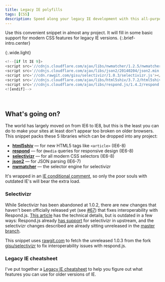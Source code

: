 ```yaml
---
title: Legacy IE polyfills
tags: [CSS]
description: Speed along your legacy IE development with this all-purpose 7-line snippet.
---
```


Use this convenient snippet in almost any project. It will fill in some basic support for modern CSS features for legacy IE versions.
{:.brief-intro.center}

{:.wide.light}
```js
<!--[if lt IE 9]>
<script src='//cdnjs.cloudflare.com/ajax/libs/nwmatcher/1.2.5/nwmatcher.min.js'></script>
<script src='//cdnjs.cloudflare.com/ajax/libs/json2/20140204/json2.min.js'></script>
<script src='//cdn.rawgit.com/gisu/selectivizr/1.0.3/selectivizr.js'></script>
<script src='//cdnjs.cloudflare.com/ajax/libs/html5shiv/3.7.2/html5shiv.min.js'></script>
<script src='//cdnjs.cloudflare.com/ajax/libs/respond.js/1.4.2/respond.js'></script>
<![endif]--> 
```

<br>

## What's going on?

The world has largely moved on from IE6 to IE8, but this is the least you can do to make your sites at least don't appear too broken on older browsers. This snippet packs these 5 libraries which can be dropped into any project:

 - **[html5shiv]** — for new HTML5 tags like `<article>` (IE6-8)
 - **[respond]** — for `@media` queries for responsive design (IE6-8)
 - **[selectivizr]** — for all modern CSS selectors (IE6-8)
 - **[json2]** — for JSON parsing (IE6-7)
 - **[nwmatcher]** — the selector engine for selectivizr

It's wrapped in an [IE conditional comment][concom], so only the poor souls with outdated IE's will bear the extra load.

### Selectivizr
While Selectivizr has been abandoned at 1.0.2, there are new changes that haven't been officially released yet (see [#67](https://github.com/keithclark/selectivizr/issues/67)) that fixes interoperability with Respond.js. [This article](http://selectivizr.com/tests/respond) has the technical details, but is outdated in a few ways: Respond.js already [has support](https://github.com/scottjehl/Respond/pull/43) for selectivizr in upstream, and the selectivizr changes described are already sitting unreleased in the [master branch](https://github.com/keithclark/selectivizr).

This snippet uses [rawgit.com](http://rawgit.com/) to fetch the unreleased 1.0.3 from the fork [gisu/selectivizr](https://github.com/gisu/selectivizr) to fix interoperability issues with respond.js.

### Legacy IE cheatsheet
I've put together a [Legacy IE cheatsheet](http://ricostacruz.com/cheatsheets/ie.html) to help you figure out what features you can use for older versions of IE.

[html5shiv]: https://code.google.com/p/html5shiv/
[json2]: https://github.com/douglascrockford/JSON-js
[respond]: https://github.com/scottjehl/Respond
[selectivizr]: http://selectivizr.com/
[concom]: http://www.quirksmode.org/css/condcom.html
[NWmatcher]: http://javascript.nwbox.com/NWMatcher/
